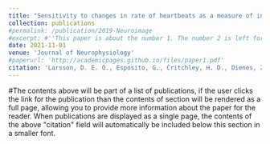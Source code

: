 ```yaml
---
title: "Sensitivity to changes in rate of heartbeats as a measure of interoceptive ability"
collection: publications
#permalink: /publication/2019-Neuroimage
#excerpt: #''This paper is about the number 1. The number 2 is left for future work.'
date: 2021-11-01
venue: 'Journal of Neurophysiology'
#paperurl: 'http://academicpages.github.io/files/paper1.pdf'
citation: 'Larsson, D. E. O., Esposito, G., Critchley, H. D., Dienes, Z., & Garfinkel, S. N. (2021). &quot;Sensitivity to changes in rate of heartbeats as a measure of interoceptive ability.&quot; <i>Journal of Neurophysiology</i>. 126(5).'
---
```


#The contents above will be part of a list of publications, if the user clicks the link for the publication than the contents of section will be rendered as a full page, allowing you to provide more information about the paper for the reader. When publications are displayed as a single page, the contents of the above "citation" field will automatically be included below this section in a smaller font.
